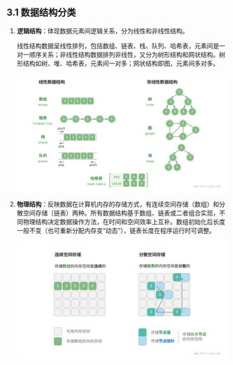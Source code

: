 ## 3.1 数据结构分类

1. **逻辑结构**：体现数据元素间逻辑关系，分为线性和非线性结构。

   线性结构数据呈线性排列，包括数组、链表、栈、队列、哈希表，元素间是一对一顺序关系；非线性结构数据排列非线性，又分为树形结构和网状结构。树形结构如树、堆、哈希表，元素间一对多；网状结构即图，元素间多对多。

   ![image.png](./image/1.png)

2. **物理结构**：反映数据在计算机内存的存储方式，有连续空间存储（数组）和分散空间存储（链表）两种。所有数据结构基于数组、链表或二者组合实现，不同物理结构决定数据操作方法，在时间和空间效率上互补。数组初始化后长度一般不变（也可重新分配内存变“动态”），链表长度在程序运行时可调整。

   ![image.png](./image/2.png)
